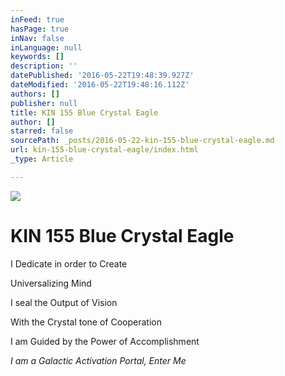 ```yaml
---
inFeed: true
hasPage: true
inNav: false
inLanguage: null
keywords: []
description: ''
datePublished: '2016-05-22T19:48:39.927Z'
dateModified: '2016-05-22T19:48:16.112Z'
authors: []
publisher: null
title: KIN 155 Blue Crystal Eagle
author: []
starred: false
sourcePath: _posts/2016-05-22-kin-155-blue-crystal-eagle.md
url: kin-155-blue-crystal-eagle/index.html
_type: Article

---
```

![](https://the-grid-user-content.s3-us-west-2.amazonaws.com/41192338-96ad-4f64-80b3-5c41f9d5870a.png)

# KIN 155 Blue Crystal Eagle

I Dedicate in order to Create

Universalizing Mind

I seal the Output of Vision

With the Crystal tone of Cooperation

I am Guided by the Power of Accomplishment

_I am a Galactic Activation Portal, Enter Me_